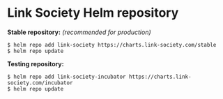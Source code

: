 # Link Society Helm repository

**Stable repository:** *(recommended for production)*

```
$ helm repo add link-society https://charts.link-society.com/stable
$ helm repo update
```

**Testing repository:**

```
$ helm repo add link-society-incubator https://charts.link-society.com/incubator
$ helm repo update
```
